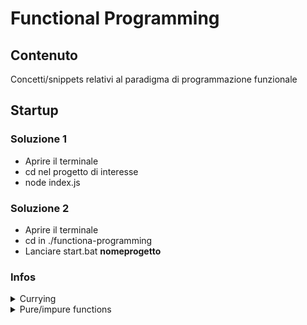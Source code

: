 # Functional Programming

## Contenuto

Concetti/snippets relativi al paradigma di programmazione funzionale

## Startup

### Soluzione 1

* Aprire il terminale
* cd nel progetto di interesse
* node index.js

### Soluzione 2

* Aprire il terminale
* cd in ./functiona-programming
* Lanciare start.bat **nomeprogetto**

### Infos

<details>
    <summary>Currying</summary>
        <p>
            Decomporre una funzione di arietà [1] <i>n</i> in un sequenza di <i>n</i> funzioni
        </p>
        <p>
            Data una funzione invocabile nel seguente modo: <strong>f(a, b, c)</strong>. Tramite questa tecnica è possibile trasformarla in una serie di funzioni invocabili nella forma <strong>f(a)(b)(c)</strong>
        </p>
        <p>Permette di eseguire applicazioni parziali di funzioni molto facilmente</p>
        <p>
            Trova applicazione anche in altri linguaggi di programmazione, non è limitata al solo Javascript
        </p>
        <p>
        <p><strong><a href="https://lodash.com/docs/4.17.15#curry">Lodash</a></strong> ne possiede un'implementazione</p>
        <hr>
        <p>[1] Numero di argomenti in input alla funzione</p>
</details>

<details>
    <summary>Pure/impure functions</summary>
        <p>
            Una funzione si dice <strong>pura</strong> quando:
            <ul>
                <li>Dato lo stesso input, produce sempre lo stesso output. Ovvero ha un output predicibile</li>
                <li>La sua invocazione non produce effetti secondari</li>
            </ul>
        </p>
        <p>
            In maniera complementare una funzione si dice <strong>impura</strong> quando:
            <ul>
                <li>Dato lo stesso input, può produrre output differenti. Ovvera ha un output che può essere definito non deterministico</li>
                <li>La sua invocazione produce effetti secondari, come la modifica dello stato di oggetti che si trovano al di fuori del suo scope</li>
            </ul>
        </p>
        <p>
            Le funzioni pure sono il fondamento del paradigma di programmazione funzionale.
        </p>
        <p>
            Le funzioni pure sono per definizione, più usabili (perchè agnostiche rispetto al contesto), più testabili e facilmente rifattorizzabili
        </p>
        <p>
</details>
